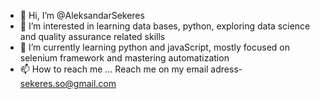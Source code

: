- 👋 Hi, I’m @AleksandarSekeres
- 👀 I’m interested in learning data bases, python, exploring data science and quality assurance related skills
- 🌱 I’m currently learning python and javaScript, mostly focused on selenium framework and mastering automatization
- 📫 How to reach me ... Reach me on my email adress- sekeres.so@gmail.com

<!---
AleksandarSekeres/AleksandarSekeres is a ✨ special ✨ repository because its `README.md` (this file) appears on your GitHub profile.
You can click the Preview link to take a look at your changes.
--->
